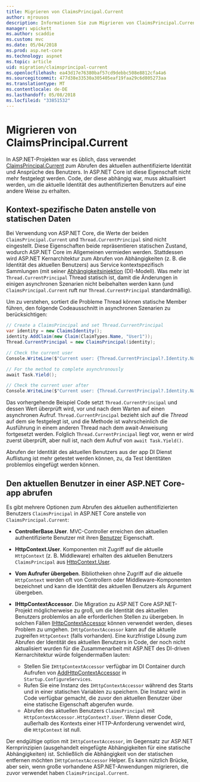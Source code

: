 ```yaml
---
title: Migrieren von ClaimsPrincipal.Current
author: mjrousos
description: Informationen Sie zum Migrieren von ClaimsPrincipal.Current zum Abrufen des aktuellen authentifizierten Benutzers Identität und Ansprüche in ASP.NET Core.
manager: wpickett
ms.author: scaddie
ms.custom: mvc
ms.date: 05/04/2018
ms.prod: asp.net-core
ms.technology: aspnet
ms.topic: article
uid: migration/claimsprincipal-current
ms.openlocfilehash: ea43d17e76380baf57cd9debbc508e8812cfa4a6
ms.sourcegitcommit: 477d38e33530a305405eaf19faa29c6d805273aa
ms.translationtype: MT
ms.contentlocale: de-DE
ms.lasthandoff: 05/08/2018
ms.locfileid: "33851532"
---
```

# <a name="migrate-from-claimsprincipalcurrent"></a>Migrieren von ClaimsPrincipal.Current

In ASP.NET-Projekten war es üblich, dass verwendet [ClaimsPrincipal.Current](/dotnet/api/system.security.claims.claimsprincipal.current) zum Abrufen des aktuellen authentifizierte Identität und Ansprüche des Benutzers. In ASP.NET Core ist diese Eigenschaft nicht mehr festgelegt werden. Code, der diese abhängig war, muss aktualisiert werden, um die aktuelle Identität des authentifizierten Benutzers auf eine andere Weise zu erhalten.

## <a name="context-specific-data-instead-of-static-data"></a>Kontext-spezifische Daten anstelle von statischen Daten

Bei Verwendung von ASP.NET Core, die Werte der beiden `ClaimsPrincipal.Current` und `Thread.CurrentPrincipal` sind nicht eingestellt. Diese Eigenschaften beide repräsentieren statischen Zustand, wodurch ASP.NET Core im Allgemeinen vermieden werden. Stattdessen wird ASP.NET Kernarchitektur zum Abrufen von Abhängigkeiten (z. B. die Identität des aktuellen Benutzers) aus Service kontextspezifisch Sammlungen (mit seiner [Abhängigkeitsinjektion](xref:fundamentals/dependency-injection) (DI)-Modell). Was mehr ist `Thread.CurrentPrincipal` Thread statisch ist, damit die Änderungen in einigen asynchronen Szenarien nicht beibehalten werden kann (und `ClaimsPrincipal.Current` ruft nur `Thread.CurrentPrincipal` standardmäßig).

Um zu verstehen, sortiert die Probleme Thread können statische Member führen, den folgende Codeausschnitt in asynchronen Szenarien zu berücksichtigen:

```csharp
// Create a ClaimsPrincipal and set Thread.CurrentPrincipal
var identity = new ClaimsIdentity();
identity.AddClaim(new Claim(ClaimTypes.Name, "User1"));
Thread.CurrentPrincipal = new ClaimsPrincipal(identity);

// Check the current user
Console.WriteLine($"Current user: {Thread.CurrentPrincipal?.Identity.Name}");

// For the method to complete asynchronously
await Task.Yield();

// Check the current user after
Console.WriteLine($"Current user: {Thread.CurrentPrincipal?.Identity.Name}");
```

Das vorhergehende Beispiel Code setzt `Thread.CurrentPrincipal` und dessen Wert überprüft wird, vor und nach dem Warten auf einen asynchronen Aufruf. `Thread.CurrentPrincipal` bezieht sich auf die *Thread* auf dem sie festgelegt ist, und die Methode ist wahrscheinlich die Ausführung in einem anderen Thread nach dem await-Anweisung fortgesetzt werden. Folglich `Thread.CurrentPrincipal` liegt vor, wenn er wird zuerst überprüft, aber null ist, nach dem Aufruf von `await Task.Yield()`.

Abrufen der Identität des aktuellen Benutzers aus der app DI Dienst Auflistung ist mehr getestet werden können, zu, da Test Identitäten problemlos eingefügt werden können.

## <a name="retrieve-the-current-user-in-an-aspnet-core-app"></a>Den aktuellen Benutzer in einer ASP.NET Core-app abrufen

Es gibt mehrere Optionen zum Abrufen des aktuellen authentifizierten Benutzers `ClaimsPrincipal` in ASP.NET Core anstelle von `ClaimsPrincipal.Current`:

* **ControllerBase.User**. MVC-Controller erreichen den aktuellen authentifizierte Benutzer mit ihren [Benutzer](/dotnet/api/microsoft.aspnetcore.mvc.controllerbase.user) Eigenschaft.
* **HttpContext.User**. Komponenten mit Zugriff auf die aktuelle `HttpContext` (z. B. Middleware) erhalten des aktuellen Benutzers `ClaimsPrincipal` aus [HttpContext.User](/dotnet/api/microsoft.aspnetcore.http.httpcontext.user).
* **Vom Aufrufer übergeben**. Bibliotheken ohne Zugriff auf die aktuelle `HttpContext` werden oft von Controllern oder Middleware-Komponenten bezeichnet und kann die Identität des aktuellen Benutzers als Argument übergeben.
* **IHttpContextAccessor**. Die Migration zu ASP.NET Core ASP.NET-Projekt möglicherweise zu groß, um die Identität des aktuellen Benutzers problemlos an alle erforderlichen Stellen zu übergeben. In solchen Fällen [IHttpContextAccessor](/dotnet/api/microsoft.aspnetcore.http.ihttpcontextaccessor) können verwendet werden, dieses Problem zu umgehen. `IHttpContextAccessor` kann auf die aktuelle zugreifen `HttpContext` (falls vorhanden). Eine kurzfristige Lösung zum Abrufen der Identität des aktuellen Benutzers in Code, der noch nicht aktualisiert wurden für die Zusammenarbeit mit ASP.NET des DI-driven Kernarchitektur würde folgendermaßen lauten:

  * Stellen Sie `IHttpContextAccessor` verfügbar im DI Container durch Aufrufen von [AddHttpContextAccessor](https://github.com/aspnet/Hosting/issues/793) in `Startup.ConfigureServices`.
  * Rufen Sie eine Instanz des `IHttpContextAccessor` während des Starts und in einer statischen Variablen zu speichern. Die Instanz wird in Code verfügbar gemacht, die zuvor den aktuellen Benutzer über eine statische Eigenschaft abgerufen wurde.
  * Abrufen des aktuellen Benutzers `ClaimsPrincipal` mit `HttpContextAccessor.HttpContext?.User`. Wenn dieser Code, außerhalb des Kontexts einer HTTP-Anforderung verwendet wird, die `HttpContext` ist null.

Der endgültige option mit `IHttpContextAccessor`, im Gegensatz zur ASP.NET Kernprinzipien (ausgehandelt eingefügte Abhängigkeiten für eine statische Abhängigkeiten) ist. Schließlich die Abhängigkeit von der statischen entfernen möchten `IHttpContextAccessor` Helper. Es kann nützlich Brücke, aber sein, wenn große vorhandene ASP.NET-Anwendungen migrieren, die zuvor verwendet haben `ClaimsPrincipal.Current`.
